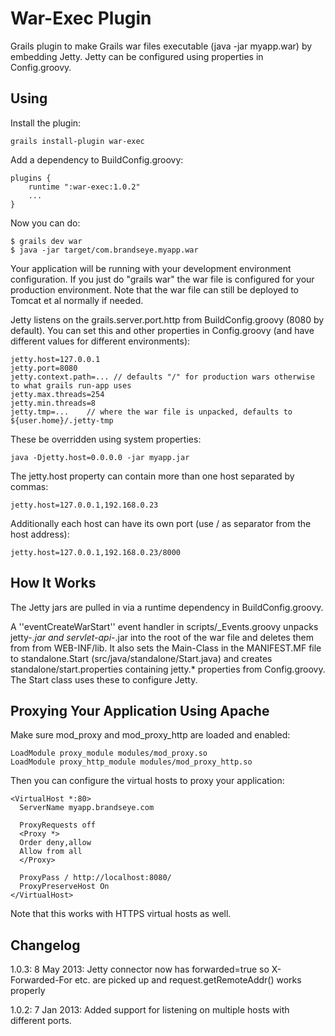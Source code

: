 War-Exec Plugin
===============

Grails plugin to make Grails war files executable (java -jar myapp.war) by embedding Jetty. Jetty can be configured
using properties in Config.groovy.

Using
-----

Install the plugin:

    grails install-plugin war-exec

Add a dependency to BuildConfig.groovy:

    plugins {
        runtime ":war-exec:1.0.2"
        ...
    }

Now you can do:

    $ grails dev war
    $ java -jar target/com.brandseye.myapp.war

Your application will be running with your development environment configuration. If you just do "grails war" the
war file is configured for your production environment. Note that the war file can still be deployed to Tomcat et
al normally if needed.

Jetty listens on the grails.server.port.http from BuildConfig.groovy (8080 by default). You can set this and
other properties in Config.groovy (and have different values for different environments):

    jetty.host=127.0.0.1
    jetty.port=8080
    jetty.context.path=... // defaults "/" for production wars otherwise to what grails run-app uses
    jetty.max.threads=254
    jetty.min.threads=8
    jetty.tmp=...    // where the war file is unpacked, defaults to ${user.home}/.jetty-tmp

These be overridden using system properties:

    java -Djetty.host=0.0.0.0 -jar myapp.jar

The jetty.host property can contain more than one host separated by commas:

    jetty.host=127.0.0.1,192.168.0.23

Additionally each host can have its own port (use / as separator from the host address):

    jetty.host=127.0.0.1,192.168.0.23/8000


How It Works
------------

The Jetty jars are pulled in via a runtime dependency in BuildConfig.groovy.

A ''eventCreateWarStart'' event handler in scripts/_Events.groovy unpacks jetty-*.jar and servlet-api-*.jar into the
root of the war file and deletes them from from WEB-INF/lib. It also sets the Main-Class in the MANIFEST.MF file to
standalone.Start (src/java/standalone/Start.java) and creates standalone/start.properties containing jetty.*
properties from Config.groovy. The Start class uses these to configure Jetty.


Proxying Your Application Using Apache
--------------------------------------

Make sure mod_proxy and mod_proxy_http are loaded and enabled:

    LoadModule proxy_module modules/mod_proxy.so
    LoadModule proxy_http_module modules/mod_proxy_http.so

Then you can configure the virtual hosts to proxy your application:

    <VirtualHost *:80>
      ServerName myapp.brandseye.com

      ProxyRequests off
      <Proxy *>
      Order deny,allow
      Allow from all
      </Proxy>

      ProxyPass / http://localhost:8080/
      ProxyPreserveHost On
    </VirtualHost>

Note that this works with HTTPS virtual hosts as well.


Changelog
---------

1.0.3: 8 May 2013: Jetty connector now has forwarded=true so X-Forwarded-For etc. are picked up and
  request.getRemoteAddr() works properly

1.0.2: 7 Jan 2013: Added support for listening on multiple hosts with different ports.
